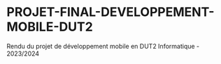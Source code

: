 # PROJET-FINAL-DEVELOPPEMENT-MOBILE-DUT2
Rendu du projet de développement mobile en DUT2 Informatique - 2023/2024

